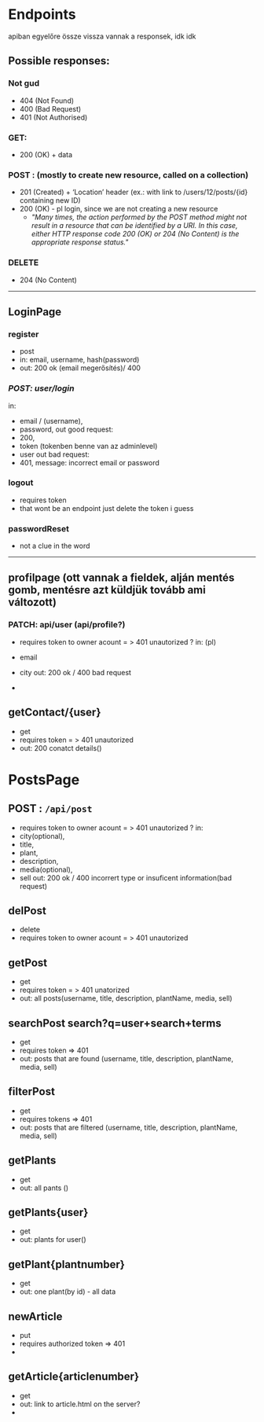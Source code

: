 # Endpoints
apiban egyelőre össze vissza vannak a responsek, idk idk

## Possible responses:
### Not gud
- 404 (Not Found)
- 400 (Bad Request)
- 401 (Not Authorised)
### GET: 
- 200 (OK) + data
### POST : (mostly to create new resource, called on a collection)
- 201 (Created) + ‘Location’ header (ex.: with link to /users/12/posts/{id} containing new ID)
- 200 (OK) - pl login, since we are not creating a new resource
  - *"Many times, the action performed by the POST method might not result in a resource that can be identified by a URI. In this case, either HTTP response code 200 (OK) or 204 (No Content) is the appropriate response status."*
### DELETE
- 204 (No Content)

<hr>

## LoginPage
### register
- post
- in: email, username, hash(password)
- out: 200 ok (email megerősítés)/ 400 

### ***POST: user/login***
in:
- email / (username), 
- password, 
out good request:
- 200,
- token (tokenben benne van az adminlevel)
- user
out bad request:
-  401, message: incorrect email or password

### logout
- requires token
- that wont be an endpoint just delete the token i guess
### passwordReset
- not a clue in the word

<hr>

## profilpage (ott vannak a fieldek, alján mentés gomb, mentésre azt küldjük tovább ami változott)
### PATCH: api/user (api/profile?)
- requires token to owner acount = > 401 unautorized ?
in: (pl)
- email
- city
out: 200 ok / 400 bad request

- 
## getContact/{user}
- get
- requires token = > 401 unautorized
- out: 200 conatct details()

# PostsPage 
## POST : `/api/post`
- requires token to owner acount = > 401 unautorized  ?
in:
- city(optional),
- title,
- plant,
- description,
- media(optional),
- sell
out: 200 ok / 400 incorrert type or insuficent information(bad request)
## delPost
- delete
- requires token to owner acount = > 401 unautorized
## getPost
- get
- requires token = > 401 unatorized
- out: all posts(username, title, description, plantName, media, sell)
## searchPost  search?q=user+search+terms
- get
- requires token => 401
- out: posts that are found (username, title, description, plantName, media, sell)
## filterPost
- get
- requires tokens => 401
- out: posts that are filtered (username, title, description, plantName, media, sell)
## getPlants
- get
- out: all pants ()
## getPlants\{user}
- get
- out: plants for user()
## getPlant\{plantnumber}
- get
- out: one plant(by id) - all data
## newArticle
 - put
 - requires authorized token => 401
 - 
## getArticle\{articlenumber}
- get
- out: link to article.html on  the server?
- 
